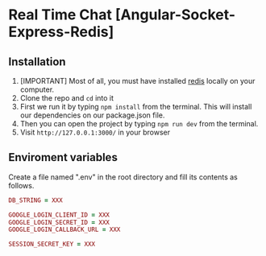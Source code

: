 # Real Time Chat [Angular-Socket-Express-Redis]

## Installation

1. [IMPORTANT] Most of all, you must have installed [redis](https://www.npmjs.com/package/redis-cli) locally on your computer.
1. Clone the repo and `cd` into it
1. First we run it by typing `npm install` from the terminal. This will install our dependencies on our package.json file.
1. Then you can open the project by typing `npm run dev` from the terminal.
1. Visit `http://127.0.0.1:3000/` in your browser

## Enviroment variables
Create a file named ".env" in the root directory and fill its contents as follows.

```ruby
DB_STRING = XXX

GOOGLE_LOGIN_CLIENT_ID = XXX
GOOGLE_LOGIN_SECRET_ID = XXX
GOOGLE_LOGIN_CALLBACK_URL = XXX

SESSION_SECRET_KEY = XXX
```
